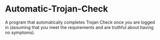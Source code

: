 # Automatic-Trojan-Check
A program that automatically completes Trojan Check once you are logged in (assuming that you meet the requirements and are truthful about having no symptoms).
